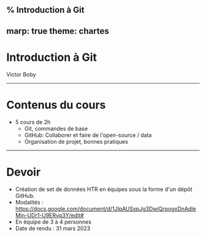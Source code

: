 % Introduction à Git
---
marp: true
theme: chartes
---

Introduction à Git
==================

Victor Boby

---

# Contenus du cours

- 5 cours de 2h
	- Git, commandes de base
	- GitHub: Collaborer et faire de l'open-source / data
	- Organisation de projet, bonnes pratiques

---

# Devoir

- Création de set de données HTR en équipes sous la forme d'un dépôt GitHub.
- Modalités : https://docs.google.com/document/d/1JIpAUSxpJg3DwjQrpogxDnAdIeMin-UDr1-U9ERvq3Y/edit#
- En équipe de 3 à 4 personnes
- Date de rendu : 31 mars 2023
